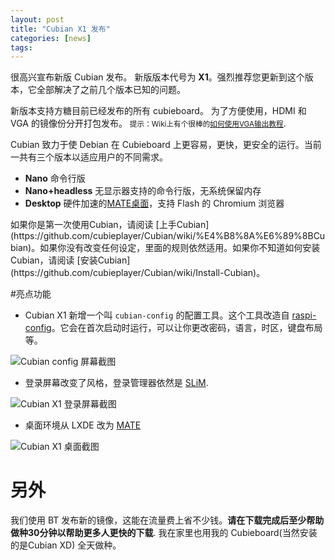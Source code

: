 ```yaml
---
layout: post
title: "Cubian X1 发布"
categories: [news]
tags:
---
```

很高兴宣布新版 Cubian 发布。 新版版本代号为 **X1**。强烈推荐您更新到这个版本，它全部解决了之前几个版本已知的问题。

新版本支持方糖目前已经发布的所有 cubieboard。 为了方便使用，HDMI 和 VGA 的镜像份分开打包发布。 <small>提示：Wiki上有个很棒的[如何使用VGA输出教程](https://github.com/cubieplayer/Cubian/wiki/VGA-output)</small>.

Cubian 致力于使 Debian 在 Cubieboard 上更容易，更快，更安全的运行。当前一共有三个版本以适应用户的不同需求。

* **Nano** 命令行版
* **Nano+headless** 无显示器支持的命令行版，无系统保留内存
* **Desktop** 硬件加速的[MATE桌面](http://mate-desktop.org/)，支持 Flash 的 Chromium 浏览器

<p></p>
如果你是第一次使用Cubian，请阅读 [上手Cubian](https://github.com/cubieplayer/Cubian/wiki/%E4%B8%8A%E6%89%8BCubian)。如果你没有改变任何设定，里面的规则依然适用。如果你不知道如何安装Cubian，请阅读 [安装Cubian](https://github.com/cubieplayer/Cubian/wiki/Install-Cubian)。

#亮点功能
* Cubian X1 新增一个叫 `cubian-config` 的配置工具。这个工具改造自 [raspi-config](http://www.raspberrypi.org/documentation/configuration/raspi-config.md)。它会在首次启动时运行，可以让你更改密码，语言，时区，键盘布局等。 

![Cubian config 屏幕截图](http://cubieplayer.github.io/static_files/images/cubian-config.png)

* 登录屏幕改变了风格，登录管理器依然是 [SLiM](http://slim.berlios.de/).

![Cubian X1 登录屏幕截图](http://cubieplayer.github.io/static_files/images/cubian-desktop-x1-loginscreen-cubie.png)

* 桌面环境从 LXDE 改为 [MATE](http://mate-desktop.org/)

![Cubian X1 桌面截图](http://cubieplayer.github.io/static_files/images/cubian-desktop-x1-screen-startmenu.png)

# 另外
我们使用 BT 发布新的镜像，这能在流量费上省不少钱。**请在下载完成后至少帮助做种30分钟以帮助更多人更快的下载**. 我在家里也用我的 Cubieboard(当然安装的是Cubian XD) 全天做种。

